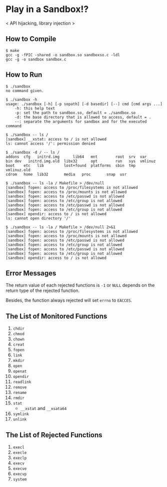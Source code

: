 # Play in a Sandbox!?
< API hijacking, library injection >

## How to Compile
``` shell
$ make
gcc -g -fPIC -shared -o sandbox.so sandboxso.c -ldl
gcc -g -o sandbox sandbox.c
```

## How to Run
```shell
$ ./sandbox
no command given.

$ ./sandbox -h
usage: ./sandbox [-h] [-p sopath] [-d basedir] [--] cmd [cmd args ...]
	-h: this help text
	-p: set the path to sandbox.so, default = ./sandbox.so
	-d: the base directory that is allowed to access, default = .
	--: separate the arguments for sandbox and for the executed command

$ ./sandbox -- ls /
[sandbox] __xstat: access to / is not allowed
ls: cannot access '/': permission denied

$ ./sandbox -d / -- ls /
addons	cfg   initrd.img      lib64	  mnt	     root  srv	var
bin	dev   initrd.img.old  libx32	  opt	     run   sys	vmlinuz
boot	etc   lib	      lost+found  platforms  sbin  tmp	vmlinuz.old
cdrom	home  lib32	      media	  proc	     snap  usr

$ ./sandbox -- ls -la / Makefile > /dev/null
[sandbox] fopen: access to /proc/filesystems is not allowed
[sandbox] fopen: access to /proc/mounts is not allowed
[sandbox] fopen: access to /etc/passwd is not allowed
[sandbox] fopen: access to /etc/group is not allowed
[sandbox] fopen: access to /etc/passwd is not allowed
[sandbox] fopen: access to /etc/group is not allowed
[sandbox] opendir: access to / is not allowed
ls: cannot open directory '/'

$ ./sandbox -- ls -la / Makefile > /dev/null 2>&1
[sandbox] fopen: access to /proc/filesystems is not allowed
[sandbox] fopen: access to /proc/mounts is not allowed
[sandbox] fopen: access to /etc/passwd is not allowed
[sandbox] fopen: access to /etc/group is not allowed
[sandbox] fopen: access to /etc/passwd is not allowed
[sandbox] fopen: access to /etc/group is not allowed
[sandbox] opendir: access to / is not allowed
```

## Error Messages
The return value of each rejected functions is `-1` or `NULL` depends on the return type of the rejected function.

Besides, the function always rejected will set `errno` to `EACCES`.

## The List of Monitored Functions
1. `chdir`
2. `chmod`
3. `chown`
4. `creat`
5. `fopen`
6. `link`
7. `mkdir`
8. `open`
9. `openat`
11. `opendir`
12. `readlink`
13. `remove`
14. `rename`
15. `rmdir`
16. `stat`
    * `__xstat` and `__xsata64`
17. `symlink`
18. `unlink`

## The List of Rejected Functions
1. `execl`
2. `execle`
3. `execlp`
4. `execv`
5. `execve`
6. `execvp`
7. `system`
